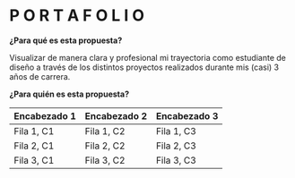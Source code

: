 # P O R T A F O L I O
**¿Para qué es esta propuesta?**

Visualizar de manera clara y profesional mi trayectoria como estudiante de diseño a través de los distintos proyectos realizados durante mis (casi) 3 años de carrera.

**¿Para quién es esta propuesta?**

| Encabezado 1 | Encabezado 2 | Encabezado 3 |
|--------------|--------------|--------------|
| Fila 1, C1  | Fila 1, C2  | Fila 1, C3  |
| Fila 2, C1  | Fila 2, C2  | Fila 2, C3  |
| Fila 3, C1  | Fila 3, C2  | Fila 3, C3  |
